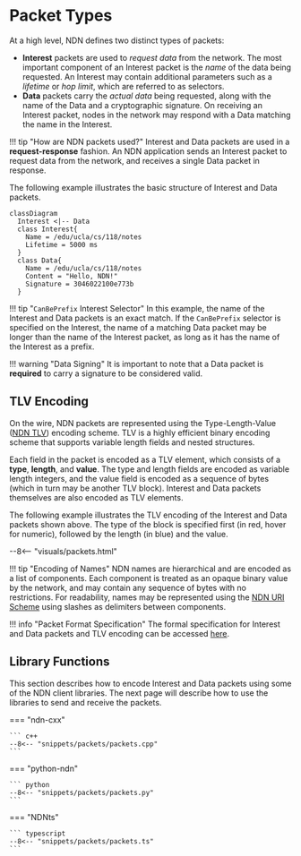 # Packet Types

At a high level, NDN defines two distinct types of packets:

  * **Interest** packets are used to _request data_ from the network. The most important component of an Interest packet is the _name_ of the data being requested. An Interest may contain additional parameters such as a _lifetime_ or _hop limit_, which are referred to as selectors.
  * **Data** packets carry the _actual data_ being requested, along with the name of the Data and a cryptographic signature. On receiving an Interest packet, nodes in the network may respond with a Data matching the name in the Interest.

!!! tip "How are NDN packets used?"
    Interest and Data packets are used in a **request-response** fashion. An NDN application sends an Interest packet to request data from the network, and receives a single Data packet in response.

The following example illustrates the basic structure of Interest and Data packets.

``` mermaid
classDiagram
  Interest <|-- Data
  class Interest{
    Name = /edu/ucla/cs/118/notes
    Lifetime = 5000 ms
  }
  class Data{
    Name = /edu/ucla/cs/118/notes
    Content = "Hello, NDN!"
    Signature = 3046022100e773b
  }
```

!!! tip "`CanBePrefix` Interest Selector"
    In this example, the name of the Interest and Data packets is an exact match. If the `CanBePrefix` selector is specified on the Interest, the name of a matching Data packet may be longer than the name of the Interest packet, as long as it has the name of the Interest as a prefix.

!!! warning "Data Signing"
    It is important to note that a Data packet is **required** to carry a signature to be considered valid.

## TLV Encoding

On the wire, NDN packets are represented using the Type-Length-Value ([NDN TLV](https://docs.named-data.net/NDN-packet-spec/current/tlv.html#ndn-tlv-encoding)) encoding scheme. TLV is a highly efficient binary encoding scheme that supports variable length fields and nested structures.

Each field in the packet is encoded as a TLV element, which consists of a **type**, **length**, and **value**. The type and length fields are encoded as variable length integers, and the value field is encoded as a sequence of bytes (which in turn may be another TLV block). Interest and Data packets themselves are also encoded as TLV elements.

The following example illustrates the TLV encoding of the Interest and Data packets shown above. The type of the block is specified first (in red, hover for numeric), followed by the length (in blue) and the value.

--8<-- "visuals/packets.html"

!!! tip "Encoding of Names"
    NDN names are hierarchical and are encoded as a list of components. Each component is treated as an opaque binary value by the network, and may contain any sequence of bytes with no restrictions. For readability, names may be represented using the [NDN URI Scheme](https://docs.named-data.net/NDN-packet-spec/current/name.html#ndn-uri-scheme) using slashes as delimiters between components.

!!! info "Packet Format Specification"
    The formal specification for Interest and Data packets and TLV encoding can be accessed [here](https://docs.named-data.net/NDN-packet-spec/current/).

## Library Functions

This section describes how to encode Interest and Data packets using some of the NDN client libraries.
The next page will describe how to use the libraries to send and receive the packets.

=== "ndn-cxx"

    ``` c++
    --8<-- "snippets/packets/packets.cpp"
    ```

=== "python-ndn"

    ``` python
    --8<-- "snippets/packets/packets.py"
    ```

=== "NDNts"

    ``` typescript
    --8<-- "snippets/packets/packets.ts"
    ```